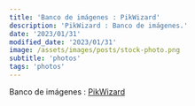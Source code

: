 ```yaml
---
title: 'Banco de imágenes : PikWizard'
description: 'PikWizard : Banco de imágenes.'
date: '2023/01/31'
modified_date: '2023/01/31'
image: /assets/images/posts/stock-photo.png
subtitle: 'photos'
tags: 'photos'
---
```


Banco de imágenes : [PikWizard](https://pikwizard.com/)
